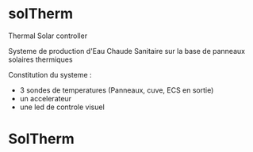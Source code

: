 # solTherm

Thermal Solar controller

Systeme de production d'Eau Chaude Sanitaire sur la base de panneaux solaires thermiques

Constitution du systeme :
- 3 sondes de temperatures (Panneaux, cuve, ECS en sortie)
- un accelerateur
- une led de controle visuel


# SolTherm
